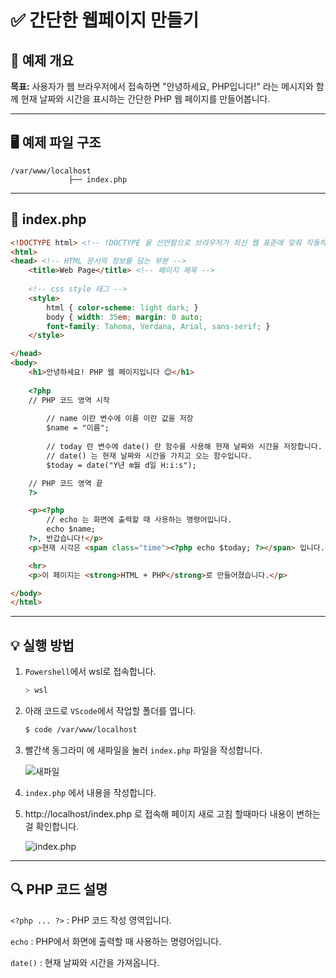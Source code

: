 # ✅ 간단한 웹페이지 만들기

## 🧩 예제 개요

**목표:**
사용자가 웹 브라우저에서 접속하면 "안녕하세요, PHP입니다!" 라는 메시지와 함께 현재 날짜와 시간을 표시하는 간단한 PHP 웹 페이지를 만들어봅니다.

------------------------------------------------------------------------

## 🖥️ 예제 파일 구조

    /var/www/localhost
                 ├── index.php 

------------------------------------------------------------------------

## 📄 index.php

``` html
<!DOCTYPE html> <!-- !DOCTYPE 을 선언함으로 브라우저가 최신 웹 표준에 맞춰 작동하도록 사용함 -->
<html>
<head> <!-- HTML 문서의 정보를 담는 부분 -->
    <title>Web Page</title> <!-- 페이지 제목 --> 
    
    <!-- css style 태그 -->
    <style> 
        html { color-scheme: light dark; }
        body { width: 35em; margin: 0 auto;
        font-family: Tahoma, Verdana, Arial, sans-serif; }
    </style>

</head>
<body>
    <h1>안녕하세요! PHP 웹 페이지입니다 😊</h1>
    
    <?php 
    // PHP 코드 영역 시작
        
        // name 이란 변수에 이름 이란 값을 저장
        $name = "이름"; 
        
        // today 란 변수에 date() 란 함수를 사용해 현재 날짜와 시간을 저장합니다.
        // date() 는 현재 날짜와 시간을 가지고 오는 함수입니다.
        $today = date("Y년 m월 d일 H:i:s");         

    // PHP 코드 영역 끝 
    ?>

    <p><?php 
        // echo 는 화면에 출력할 때 사용하는 명령어입니다.
        echo $name;         
    ?>, 반갑습니다!</p>
    <p>현재 시각은 <span class="time"><?php echo $today; ?></span> 입니다.</p>

    <hr>
    <p>이 페이지는 <strong>HTML + PHP</strong>로 만들어졌습니다.</p>

</body>
</html>
```

------------------------------------------------------------------------

## 💡 실행 방법

1. `Powershell`에서 wsl로 접속합니다.
    ```PowerShell
    > wsl
    ```

2.  아래 코드로 `VScode`에서 작업할 폴더를 엽니다.
    ```bash
    $ code /var/www/localhost
    ```

3.  빨간색 동그라미 에 새파일을 눌러 `index.php` 파일을 작성합니다.

    ![새파일](https://lh3.googleusercontent.com/d/1c6Dhigpu_3_mCoc73AM2Cw2iTy1gUEOY)

4.  `index.php` 에서 내용을 작성합니다.

5. http://localhost/index.php 로 접속해 페이지 새로 고침 할때마다 내용이 변하는걸 확인합니다.

    ![index.php](https://lh3.googleusercontent.com/d/1e6d-349gnwFWk3VfFL3zJUjCk_dmIFBG)

------------------------------------------------------------------------

## 🔍 PHP 코드 설명
 `<?php ... ?>` : PHP 코드 작성 영역입니다.

`echo` : PHP에서 화면에 출력할 때 사용하는 명령어입니다.

`date()` : 현재 날짜와 시간을 가져옵니다.

